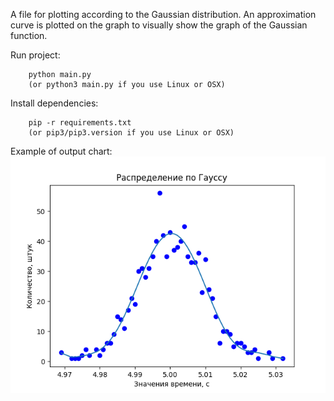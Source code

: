A file for plotting according to the Gaussian distribution.
An approximation curve is plotted
on the graph to visually show the graph of the Gaussian function.

Run project:
```commandline
    python main.py
    (or python3 main.py if you use Linux or OSX)
```
Install dependencies:
```commandline
    pip -r requirements.txt
    (or pip3/pip3.version if you use Linux or OSX)
```

Example of output chart:
![plot](Figure_1.png)
